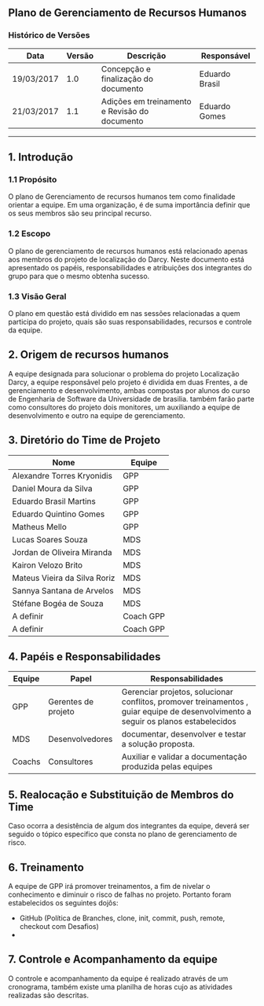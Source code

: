 ## Plano de Gerenciamento de Recursos Humanos
### Histórico de Versões

| Data  | Versão | Descrição                          | Responsável     |
|-------|--------|------------------------------------|-----------------|
| 19/03/2017 | 1.0    | Concepção e finalização do documento      | Eduardo Brasil |
| 21/03/2017 | 1.1    | Adições em treinamento e Revisão do documento  | Eduardo Gomes |

***

## 1. Introdução

### 1.1 Propósito
O plano de Gerenciamento de recursos humanos tem como finalidade orientar a equipe. Em uma organização, é de suma importância definir que os seus membros são seu principal recurso.

### 1.2 Escopo
O plano de gerenciamento de recursos humanos está relacionado apenas aos membros do projeto de localização do Darcy. Neste documento está apresentado os papéis, responsabilidades e atribuições dos integrantes do grupo para que o mesmo obtenha sucesso.

### 1.3 Visão Geral
O plano em questão está dividido em nas sessões relacionadas a quem participa do projeto, quais são suas responsabilidades, recursos e controle da equipe.

## 2. Origem de recursos humanos

A equipe designada para solucionar o problema do projeto Localização Darcy, a equipe responsãvel pelo projeto é dividida em duas Frentes, a de gerenciamento e desenvolvimento, ambas compostas por alunos do curso de Engenharia de Software da Universidade de brasilia.
também farão parte como consultores do projeto dois monitores, um auxiliando a equipe de desenvolvimento e outro na equipe de gerenciamento.

## 3. Diretório do Time de Projeto

| Nome                              | Equipe    |
|-----------------------------------|-----------|
| Alexandre Torres Kryonidis        | GPP       |
| Daniel Moura da Silva             | GPP       |
| Eduardo Brasil Martins            | GPP       |
| Eduardo Quintino Gomes            | GPP       |
| Matheus Mello                     | GPP       |
| Lucas Soares Souza                | MDS       |
| Jordan de Oliveira Miranda        | MDS       |
| Kairon Velozo Brito               | MDS       |
| Mateus Vieira da Silva Roriz      | MDS       |
| Sannya Santana de Arvelos         | MDS       |
| Stéfane Bogéa de Souza            | MDS       |
| A definir                         | Coach GPP |
| A definir                         | Coach GPP |

## 4. Papéis e Responsabilidades

| Equipe | Papel               | Responsabilidades                                                                           |
|--------|---------------------|---------------------------------------------------------------------------------------------|
| GPP    | Gerentes de projeto | Gerenciar projetos, solucionar conflitos, promover treinamentos , guiar equipe de desenvolvimento a seguir os planos estabelecidos|
| MDS    | Desenvolvedores     |  documentar, desenvolver e testar a solução proposta.                               |
| Coachs | Consultores         | Auxiliar e validar a documentação produzida pelas equipes                                          |

## 5. Realocação e Substituição de Membros do Time

Caso ocorra a desistência de algum dos integrantes da equipe, deverá ser seguido o tópico especifico que consta no plano de gerenciamento de risco.

## 6. Treinamento

A equipe de GPP irá promover treinamentos, a fim de nivelar o conhecimento e diminuir o risco de falhas no projeto.
Portanto foram estabelecidos os seguintes dojôs:
* GitHub (Política de Branches, clone, init, commit, push, remote, checkout com Desafios)
* 
## 7. Controle e Acompanhamento da equipe

O controle e acompanhamento da equipe é realizado através de um cronograma, também existe uma planilha de horas cujo as atividades realizadas são descritas.
